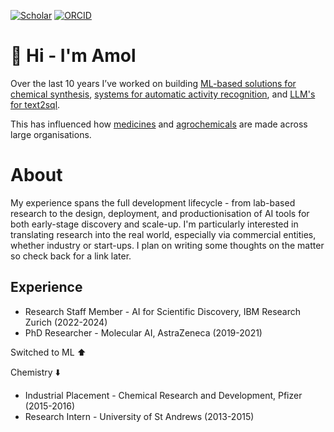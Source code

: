 [![Scholar](https://img.shields.io/badge/Google%20Scholar-100000?style=flat&logo=googlescholar&logoColor=blue)](https://scholar.google.com/citations?user=RXngb2IAAAAJ&hl=en)
[![ORCID](https://img.shields.io/badge/ORCID-000000?style=flat&logo=orcid&logoColor=green)](https://orcid.org/0000-0003-0403-4067)


# 👋 Hi - I'm Amol
Over the last 10 years I’ve worked on building [ML-based solutions for chemical synthesis](https://github.com/MolecularAI/aizynthfinder), [systems for automatic activity recognition](https://research.ibm.com/projects/lab-that-learns), and [LLM's for text2sql](https://research.ibm.com/projects/flowpilot).

This has influenced how [medicines](https://pubs.rsc.org/en/content/articlelanding/2024/md/d3md00651d) and [agrochemicals](https://shootsbysyngenta.com/success-story-ibm-and-syngenta) are made across large organisations.

# About

My experience spans the full development lifecycle - from lab-based research to the design, deployment, and productionisation of AI tools for both early-stage discovery and scale-up. I'm particularly interested in translating research into the real world, especially via commercial entities, whether industry or start-ups. I plan on writing some thoughts on the matter so check back for a link later.

## Experience
- Research Staff Member - AI for Scientific Discovery, IBM Research Zurich (2022-2024)
- PhD Researcher - Molecular AI, AstraZeneca (2019-2021)

Switched to ML ⬆️

Chemistry ⬇️
- Industrial Placement - Chemical Research and Development, Pfizer (2015-2016)
- Research Intern - University of St Andrews (2013-2015)
